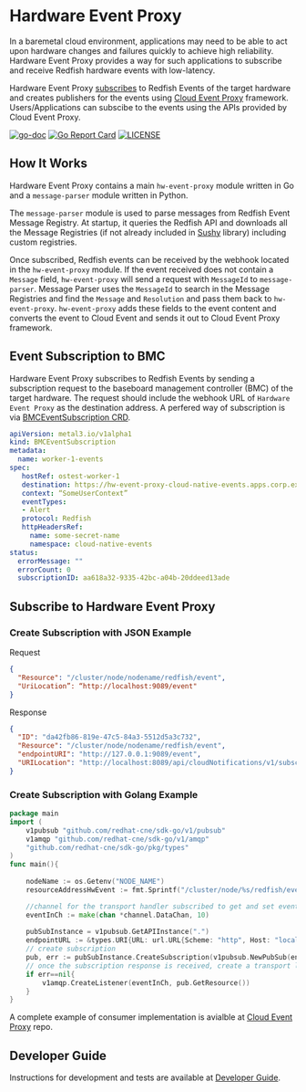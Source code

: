 # Hardware Event Proxy

In a baremetal cloud environment, applications may need to be able to act upon hardware changes and failures quickly to achieve high reliability. Hardware Event Proxy provides a way for such applications to subscribe and receive Redfish hardware events with low-latency.

Hardware Event Proxy [subscribes](#event-subscription-to-bmc) to Redfish Events of the target hardware and creates publishers for the events using [Cloud Event Proxy](https://github.com/redhat-cne/cloud-event-proxy) framework. Users/Applications can subscibe to the events using the APIs provided by Cloud Event Proxy.

 [![go-doc](https://godoc.org/github.com/redhat-cne/hw-event-proxy?status.svg)](https://godoc.org/github.com/redhat-cne/hw-event-proxy)
 [![Go Report Card](https://goreportcard.com/badge/github.com/redhat-cne/hw-event-proxy)](https://goreportcard.com/report/github.com/redhat-cne/hw-event-proxy)
 [![LICENSE](https://img.shields.io/github/license/redhat-cne/hw-event-proxy.svg)](https://github.com/redhat-cne/hw-event-proxy/blob/main/LICENSE)

## How It Works

Hardware Event Proxy contains a main `hw-event-proxy` module written in Go and a `message-parser` module written in Python.

The `message-parser` module is used to parse messages from Redfish Event Message Registry. At startup, it queries the Redfish API and downloads all the Message Registries (if not already included in [Sushy](https://github.com/openstack/sushy) library) including custom registries.

Once subscribed, Redfish events can be received by the webhook located in the `hw-event-proxy` module. If the event received does not contain a `Message` field, `hw-event-proxy` will send a request with `MessageId` to `message-parser`. Message Parser uses the `MessageId` to search in the Message Registries and find the `Message` and `Resolution` and pass them back to `hw-event-proxy`. `hw-event-proxy` adds these fields to the event content and converts the event to Cloud Event and sends it out to Cloud Event Proxy framework.  


## Event Subscription to BMC

Hardware Event Proxy subscribes to Redfish Events by sending a subscription request to the baseboard management controller (BMC) of the target hardware. The request should include the webhook URL of `Hardware Event Proxy` as the destination address. A perfered way of subscription is via [BMCEventSubscription CRD](https://github.com/metal3-io/metal3-docs/pull/167).

```yaml
apiVersion: metal3.io/v1alpha1
kind: BMCEventSubscription
metadata:
  name: worker-1-events
spec:
   hostRef: ostest-worker-1
   destination: https://hw-event-proxy-cloud-native-events.apps.corp.example.com/webhook
   context: “SomeUserContext”
   eventTypes:
   - Alert
   protocol: Redfish
   httpHeadersRef:
     name: some-secret-name
     namespace: cloud-native-events
status:
  errorMessage: ""
  errorCount: 0
  subscriptionID: aa618a32-9335-42bc-a04b-20ddeed13ade
```

## Subscribe to Hardware Event Proxy
### Create Subscription with JSON Example
Request
```json
{
  "Resource": "/cluster/node/nodename/redfish/event",
  "UriLocation”: “http://localhost:9089/event"
}
```

Response
```json
{
  "ID": "da42fb86-819e-47c5-84a3-5512d5a3c732",
  "Resource": "/cluster/node/nodename/redfish/event",
  "endpointURI": "http://127.0.0.1:9089/event",
  "URILocation": "http://localhost:8089/api/cloudNotifications/v1/subscriptions/da42fb86-819e-47c5-84a3-5512d5a3c732"
}
```

### Create Subscription with Golang Example
```go
package main
import (
	v1pubsub "github.com/redhat-cne/sdk-go/v1/pubsub"
    v1amqp "github.com/redhat-cne/sdk-go/v1/amqp"
	"github.com/redhat-cne/sdk-go/pkg/types"
)
func main(){
    
    nodeName := os.Getenv("NODE_NAME")
    resourceAddressHwEvent := fmt.Sprintf("/cluster/node/%s/redfish/event", nodeName)

    //channel for the transport handler subscribed to get and set events  
    eventInCh := make(chan *channel.DataChan, 10)
        
    pubSubInstance = v1pubsub.GetAPIInstance(".")
    endpointURL := &types.URI{URL: url.URL{Scheme: "http", Host: "localhost:8089", Path: fmt.Sprintf("%s%s", apiPath, "dummy")}}
    // create subscription 
    pub, err := pubSubInstance.CreateSubscription(v1pubsub.NewPubSub(endpointURL, resourceAddressHwEvent))
    // once the subscription response is received, create a transport listener object to receive events.
    if err==nil{
        v1amqp.CreateListener(eventInCh, pub.GetResource())
    }
}
```
A complete example of consumer implementation is avialble at [Cloud Event Proxy](https://github.com/redhat-cne/cloud-event-proxy/tree/main/examples/consumer) repo.

## Developer Guide
Instructions for development and tests are available at [Developer Guide](docs/development.md).